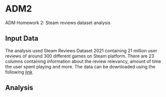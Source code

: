 # ADM2
ADM Homework 2: Steam reviews dataset analysis

## Input Data
The analysis used Steam Reviews Dataset 2021 containing 21 million user reviews of around 300 different games on Steam platform. There are 23 columns containing information about the review relevancy, amount of time the user spent playing and more.
The data can be downloaded using the following [link](https://www.kaggle.com/datasets/najzeko/steam-reviews-2021)

## Analysis

